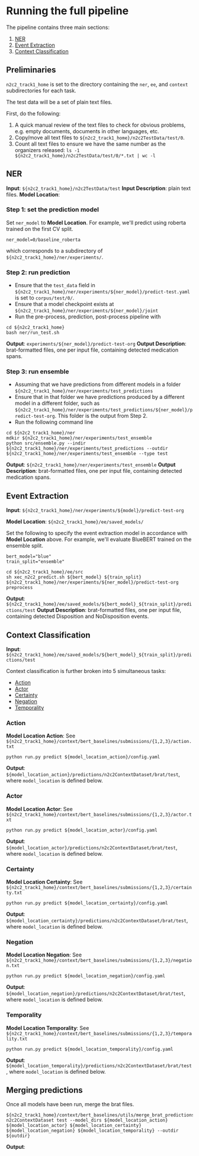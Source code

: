 # Running the full pipeline

The pipeline contains three main sections:

 1. [NER](#ner)
 2. [Event Extraction](#event-extraction)
 3. [Context Classification](#context-classification)


## Preliminaries

`n2c2_track1_home` is set to the directory containing the `ner`, `ee`, and `context` subdirectories for each task.

The test data will be a set of plain text files.

First, do the following:

 1. A quick manual review of the text files to check for obvious problems, e.g. empty documents, documents in other languages, etc.
 2. Copy/move all text files to `${n2c2_track1_home}/n2c2TestData/test/0`.
 3. Count all text files to ensure we have the same number as the organizers released: `ls -1 ${n2c2_track1_home}/n2c2TestData/test/0/*.txt | wc -l`


## NER

**Input**: `${n2c2_track1_home}/n2c2TestData/test`
**Input Description**: plain text files.
**Model Location**:

### Step 1: set the prediction model

Set `ner_model` to **Model Location**.
For example, we'll predict using roberta trained on the first CV split.
```
ner_model=0/baseline_roberta
```
which corresponds to a subdirectory of `${n2c2_track1_home}/ner/experiments/`.


### Step 2: run prediction

 * Ensure that the `test_data` field in `${n2c2_track1_home}/ner/experiments/${ner_model}/predict-test.yaml` is set to `corpus/test/0/`. 
 * Ensure that a model checkpoint exists at `${n2c2_track1_home}/ner/experiments/${ner_model}/joint`
 * Run the pre-process, prediction, post-process pipeline with
```
cd ${n2c2_track1_home}
bash ner/run_test.sh
```
**Output**: `experiments/${ner_model}/predict-test-org`
**Output Description**: brat-formatted files, one per input file, containing detected medication spans.

### Step 3: run ensemble

 * Assuming that we have predictions from different models in a folder `${n2c2_track1_home}/ner/experiments/test_predictions`
 * Ensure that in that folder we have predictions produced by a different model in a different folder, such as `${n2c2_track1_home}/ner/experiments/test_predictions/${ner_model}/predict-test-org`. This folder is the output from Step 2.
 * Run the following command line
```
cd ${n2c2_track1_home}/ner
mdkir ${n2c2_track1_home}/ner/experiments/test_ensemble
python src/ensemble.py --indir ${n2c2_track1_home}/ner/experiments/test_predictions --outdir ${n2c2_track1_home}/ner/experiments/test_ensemble --type test
``` 
**Output**: `${n2c2_track1_home}/ner/experiments/test_ensemble`
**Output Description**: brat-formatted files, one per input file, containing detected medication spans.




## Event Extraction

**Input**: `${n2c2_track1_home}/ner/experiments/${model}/predict-test-org`

**Model Location**: `${n2c2_track1_home}/ee/saved_models/`

Set the following to specify the event extraction model in accordance with **Model Location** above.
For example, we'll evaluate BlueBERT trained on the ensemble split.
```
bert_model="blue"
train_split="ensemble"
```

```
cd ${n2c2_track1_home}/ee/src
sh xec_n2c2_predict.sh ${bert_model} ${train_split} ${n2c2_track1_home}/ner/experiments/${ner_model}/predict-test-org preprocess
```

**Output**: `${n2c2_track1_home}/ee/saved_models/${bert_model}_${train_split}/predictions/test`
**Output Description**: brat-formatted files, one per input file, containing detected Disposition and NoDisposition events.


## Context Classification

**Input**: `${n2c2_track1_home}/ee/saved_models/${bert_model}_${train_split}/predictions/test`

Context classification is further broken into 5 simultaneous tasks:

 * [Action](#action)
 * [Actor](#actor)
 * [Certainty](#certainty)
 * [Negation](#negation)
 * [Temporality](#temporality)


### Action

**Model Location Action**: See `${n2c2_track1_home}/context/bert_baselines/submissions/{1,2,3}/action.txt`

```
python run.py predict ${model_location_action}/config.yaml
```
**Output**: `${model_location_action}/predictions/n2c2ContextDataset/brat/test`, where `model_location` is defined below.


### Actor

**Model Location Actor**: See `${n2c2_track1_home}/context/bert_baselines/submissions/{1,2,3}/actor.txt`

```
python run.py predict ${model_location_actor}/config.yaml
```
**Output**: `${model_location_actor}/predictions/n2c2ContextDataset/brat/test`, where `model_location` is defined below.


### Certainty

**Model Location Certainty**: See `${n2c2_track1_home}/context/bert_baselines/submissions/{1,2,3}/certainty.txt`

```
python run.py predict ${model_location_certainty}/config.yaml
```
**Output**: `${model_location_certainty}/predictions/n2c2ContextDataset/brat/test`, where `model_location` is defined below.

### Negation

**Model Location Negation**: See `${n2c2_track1_home}/context/bert_baselines/submissions/{1,2,3}/negation.txt`

```
python run.py predict ${model_location_negation}/config.yaml
```
**Output**: `${model_location_negation}/predictions/n2c2ContextDataset/brat/test`, where `model_location` is defined below.

### Temporality

**Model Location Temporality**: See `${n2c2_track1_home}/context/bert_baselines/submissions/{1,2,3}/temporality.txt`

```
python run.py predict ${model_location_temporality}/config.yaml
```
**Output**: `${model_location_temporality}/predictions/n2c2ContextDataset/brat/test`, where `model_location` is defined below.


## Merging predictions

Once all models have been run, merge the brat files.

```
${n2c2_track1_home}/context/bert_baselines/utils/merge_brat_predictions.py n2c2ContextDataset test --model_dirs ${model_location_action} ${model_location_actor} ${model_location_certainty} ${model_location_negation} ${model_location_temporality} --outdir ${outdir}
```
**Output**: 
